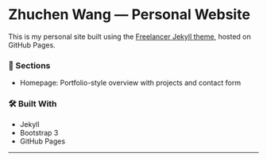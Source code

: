 # Zhuchen Wang — Personal Website

This is my personal site built using the [Freelancer Jekyll theme](https://github.com/jeromelachaud/freelancer-theme), hosted on GitHub Pages.

### 💼 Sections

- Homepage: Portfolio-style overview with projects and contact form


### 🛠 Built With
- Jekyll
- Bootstrap 3
- GitHub Pages

---




